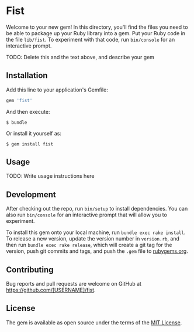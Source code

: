 # Fist

Welcome to your new gem! In this directory, you'll find the files you need to be able to package up your Ruby library into a gem. Put your Ruby code in the file `lib/fist`. To experiment with that code, run `bin/console` for an interactive prompt.

TODO: Delete this and the text above, and describe your gem

## Installation

Add this line to your application's Gemfile:

```ruby
gem 'fist'
```

And then execute:

    $ bundle

Or install it yourself as:

    $ gem install fist

## Usage

TODO: Write usage instructions here

## Development

After checking out the repo, run `bin/setup` to install dependencies. You can also run `bin/console` for an interactive prompt that will allow you to experiment.

To install this gem onto your local machine, run `bundle exec rake install`. To release a new version, update the version number in `version.rb`, and then run `bundle exec rake release`, which will create a git tag for the version, push git commits and tags, and push the `.gem` file to [rubygems.org](https://rubygems.org).

## Contributing

Bug reports and pull requests are welcome on GitHub at https://github.com/[USERNAME]/fist.

## License

The gem is available as open source under the terms of the [MIT License](https://opensource.org/licenses/MIT).
